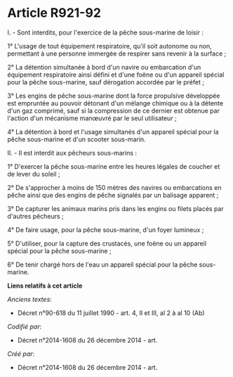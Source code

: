 # Article R921-92

I. - Sont interdits, pour l'exercice de la pêche sous-marine de loisir :

1° L'usage de tout équipement respiratoire, qu'il soit autonome ou non, permettant à une personne immergée de respirer sans
revenir à la surface ;

2° La détention simultanée à bord d'un navire ou embarcation d'un équipement respiratoire ainsi défini et d'une foëne ou d'un
appareil spécial pour la pêche sous-marine, sauf dérogation accordée par le préfet ;

3° Les engins de pêche sous-marine dont la force propulsive développée est empruntée au pouvoir détonant d'un mélange
chimique ou à la détente d'un gaz comprimé, sauf si la compression de ce dernier est obtenue par l'action d'un mécanisme
manœuvré par le seul utilisateur ;

4° La détention à bord et l'usage simultanés d'un appareil spécial pour la pêche sous-marine et d'un scooter sous-marin.

II. - Il est interdit aux pêcheurs sous-marins :

1° D'exercer la pêche sous-marine entre les heures légales de coucher et de lever du soleil ;

2° De s'approcher à moins de 150 mètres des navires ou embarcations en pêche ainsi que des engins de pêche signalés par un
balisage apparent ;

3° De capturer les animaux marins pris dans les engins ou filets placés par d'autres pêcheurs ;

4° De faire usage, pour la pêche sous-marine, d'un foyer lumineux ;

5° D'utiliser, pour la capture des crustacés, une foëne ou un appareil spécial pour la pêche sous-marine ;

6° De tenir chargé hors de l'eau un appareil spécial pour la pêche sous-marine.

**Liens relatifs à cet article**

_Anciens textes_:

  - Décret n°90-618 du 11 juillet 1990 - art. 4, II et III, al 2 à al 10  (Ab)

_Codifié par_:

  - Décret n°2014-1608 du 26 décembre 2014 - art.

_Créé par_:

  - Décret n°2014-1608 du 26 décembre 2014 - art.
